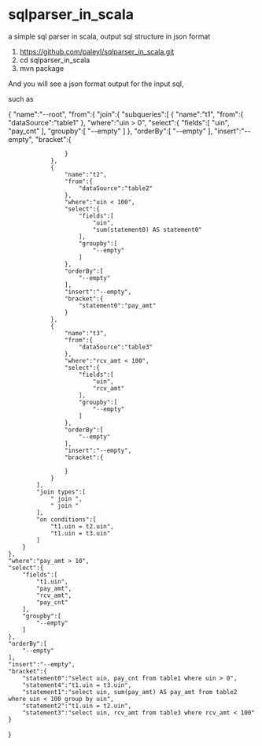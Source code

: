 # sqlparser_in_scala
a simple sql parser in scala, output sql structure in json format

1. https://github.com/paleyl/sqlparser_in_scala.git
2. cd sqlparser_in_scala
3. mvn package

And you will see a json format output for the input sql,

such as 

{
    "name":"--root",
    "from":{
        "join":{
            "subqueries":[
                {
                    "name":"t1",
                    "from":{
                        "dataSource":"table1"
                    },
                    "where":"uin > 0",
                    "select":{
                        "fields":[
                            "uin",
                            "pay_cnt"
                        ],
                        "groupby":[
                            "--empty"
                        ]
                    },
                    "orderBy":[
                        "--empty"
                    ],
                    "insert":"--empty",
                    "bracket":{

                    }
                },
                {
                    "name":"t2",
                    "from":{
                        "dataSource":"table2"
                    },
                    "where":"uin < 100",
                    "select":{
                        "fields":[
                            "uin",
                            "sum(statement0) AS statement0"
                        ],
                        "groupby":[
                            "--empty"
                        ]
                    },
                    "orderBy":[
                        "--empty"
                    ],
                    "insert":"--empty",
                    "bracket":{
                        "statement0":"pay_amt"
                    }
                },
                {
                    "name":"t3",
                    "from":{
                        "dataSource":"table3"
                    },
                    "where":"rcv_amt < 100",
                    "select":{
                        "fields":[
                            "uin",
                            "rcv_amt"
                        ],
                        "groupby":[
                            "--empty"
                        ]
                    },
                    "orderBy":[
                        "--empty"
                    ],
                    "insert":"--empty",
                    "bracket":{

                    }
                }
            ],
            "join types":[
                " join ",
                " join "
            ],
            "on conditions":[
                "t1.uin = t2.uin",
                "t1.uin = t3.uin"
            ]
        }
    },
    "where":"pay_amt > 10",
    "select":{
        "fields":[
            "t1.uin",
            "pay_amt",
            "rcv_amt",
            "pay_cnt"
        ],
        "groupby":[
            "--empty"
        ]
    },
    "orderBy":[
        "--empty"
    ],
    "insert":"--empty",
    "bracket":{
        "statement0":"select uin, pay_cnt from table1 where uin > 0",
        "statement4":"t1.uin = t3.uin",
        "statement1":"select uin, sum(pay_amt) AS pay_amt from table2 where uin < 100 group by uin",
        "statement2":"t1.uin = t2.uin",
        "statement3":"select uin, rcv_amt from table3 where rcv_amt < 100"
    }
}
